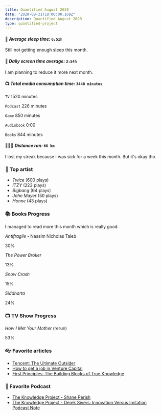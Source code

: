```yaml
---
title: Quantified August 2020
date: "2020-08-31T18:00:00.169Z"
description: Quantified August 2020
type: quantified-project
---
```


#### 🛌 *Average sleep time:* `6:51h`
Still not getting enough sleep this month.

#### 📱 *Daily screen time average:* `3:54h`
I am planning to reduce it more next month.

#### 📺 *Total media consumption time:* `3440 minutes`
`TV` 1520 minutes

`Podcast` 226 minutes

`Game` 850 minutes

`Audiobook` 0:00

`Books` 844 minutes

#### 🏃🏻‍♂️ *Distance ran:* `66 km`
I lost my streak because I was sick for a week this month. But it's okay tho.

### 🎤 Top artist
- *Twice* (600 plays)
- *ITZY* (223 plays)
- *Bigbang* (64 plays)
- *John Mayer* (50 plays)
- *Honne* (43 plays)

### 📚 Books Progress
I managed to read more this month which is really good. 

*Antifragile* - Nassim Nicholas Taleb
<div class="progress-wrapper">
  <div class="progress-bar">
    <div class="inner" style="width: 30%;"></div>
  </div>
  <span>30%</span>
</div>

*The Power Broker*
<div class="progress-wrapper">
  <div class="progress-bar">
    <div class="inner" style="13%"></div>
  </div>
  <span>13%</span>
</div>

*Snow Crash*
<div class="progress-wrapper">
  <div class="progress-bar">
    <div class="inner" style="15%"></div>
  </div>
  <span>15%</span>
</div>

*Siddharta*
<div class="progress-wrapper">
  <div class="progress-bar">
    <div class="inner" style="24%"></div>
  </div>
  <span>24%</span>
</div>


### 📺 TV Show Progress
*How I Met Your Mother* (rerun)
<div class="progress-wrapper">
  <div class="progress-bar">
    <div class="inner" style="width: 53%;"></div>
  </div>
  <div>53%</div>
</div>


### 👓 Favorite articles

- [Tencent: The Ultimate Outsider](https://notboring.substack.com/p/tencent-the-ultimate-outsider)
- [How to get a job in Venture Capital](https://medium.com/pitch-perfect/how-to-get-a-job-in-venture-capital-be1a6054d1f9)
- [First Principles: The Building Blocks of True Knowledge](https://fs.blog/2018/04/first-principles/)

### 🎤 Favorite Podcast

- [The Knowledge Project - Shane Perish](https://pca.st/JCWG)
- [The Knowledge Project - Derek Sivers: Innovation Versus Imitation Podcast Note](https://pca.st/7qq9xwey)

